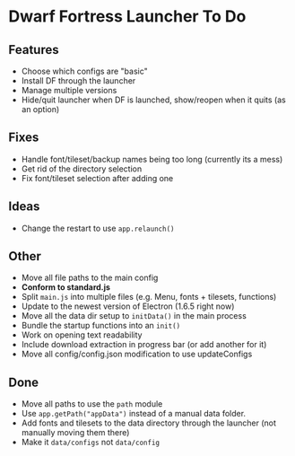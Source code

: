 # Dwarf Fortress Launcher To Do

## Features

-   Choose which configs are "basic"
-   Install DF through the launcher
-   Manage multiple versions
-   Hide/quit launcher when DF is launched, show/reopen when it quits (as an option)

## Fixes

-   Handle font/tileset/backup names being too long (currently its a mess)
-   Get rid of the directory selection
-   Fix font/tileset selection after adding one

## Ideas

-   Change the restart to use `app.relaunch()`

## Other

-   Move all file paths to the main config
-   **Conform to standard.js**
-   Split `main.js` into multiple files (e.g. Menu, fonts + tilesets, functions)
-   Update to the newest version of Electron (1.6.5 right now)
-   Move all the data dir setup to `initData()` in the main process
-   Bundle the startup functions into an `init()`
-   Work on opening text readability
-   Include download extraction in progress bar (or add another for it)
-   Move all config/config.json modification to use updateConfigs

## Done

-   Move all paths to use the `path` module
-   Use `app.getPath("appData")` instead of a manual data folder.
-   Add fonts and tilesets to the data directory through the launcher (not manually moving them there)
-   Make it `data/configs` not `data/config`
